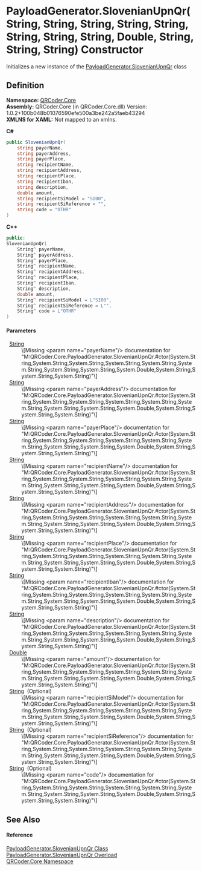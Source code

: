 # PayloadGenerator.SlovenianUpnQr(String, String, String, String, String, String, String, String, Double, String, String, String) Constructor


Initializes a new instance of the <a href="T_QRCoder_Core_PayloadGenerator_SlovenianUpnQr.md">PayloadGenerator.SlovenianUpnQr</a> class



## Definition
**Namespace:** <a href="N_QRCoder_Core.md">QRCoder.Core</a>  
**Assembly:** QRCoder.Core (in QRCoder.Core.dll) Version: 1.0.2+100b048b01076590efe500a3be242a5faeb43294  
**XMLNS for XAML:** Not mapped to an xmlns.

**C#**
``` C#
public SlovenianUpnQr(
	string payerName,
	string payerAddress,
	string payerPlace,
	string recipientName,
	string recipientAddress,
	string recipientPlace,
	string recipientIban,
	string description,
	double amount,
	string recipientSiModel = "SI00",
	string recipientSiReference = "",
	string code = "OTHR"
)
```
**C++**
``` C++
public:
SlovenianUpnQr(
	String^ payerName, 
	String^ payerAddress, 
	String^ payerPlace, 
	String^ recipientName, 
	String^ recipientAddress, 
	String^ recipientPlace, 
	String^ recipientIban, 
	String^ description, 
	double amount, 
	String^ recipientSiModel = L"SI00", 
	String^ recipientSiReference = L"", 
	String^ code = L"OTHR"
)
```



#### Parameters
<dl><dt>  <a href="https://learn.microsoft.com/dotnet/api/system.string" target="_blank" rel="noopener noreferrer">String</a></dt><dd>\[Missing &lt;param name="payerName"/&gt; documentation for "M:QRCoder.Core.PayloadGenerator.SlovenianUpnQr.#ctor(System.String,System.String,System.String,System.String,System.String,System.String,System.String,System.String,System.Double,System.String,System.String,System.String)"\]</dd><dt>  <a href="https://learn.microsoft.com/dotnet/api/system.string" target="_blank" rel="noopener noreferrer">String</a></dt><dd>\[Missing &lt;param name="payerAddress"/&gt; documentation for "M:QRCoder.Core.PayloadGenerator.SlovenianUpnQr.#ctor(System.String,System.String,System.String,System.String,System.String,System.String,System.String,System.String,System.Double,System.String,System.String,System.String)"\]</dd><dt>  <a href="https://learn.microsoft.com/dotnet/api/system.string" target="_blank" rel="noopener noreferrer">String</a></dt><dd>\[Missing &lt;param name="payerPlace"/&gt; documentation for "M:QRCoder.Core.PayloadGenerator.SlovenianUpnQr.#ctor(System.String,System.String,System.String,System.String,System.String,System.String,System.String,System.String,System.Double,System.String,System.String,System.String)"\]</dd><dt>  <a href="https://learn.microsoft.com/dotnet/api/system.string" target="_blank" rel="noopener noreferrer">String</a></dt><dd>\[Missing &lt;param name="recipientName"/&gt; documentation for "M:QRCoder.Core.PayloadGenerator.SlovenianUpnQr.#ctor(System.String,System.String,System.String,System.String,System.String,System.String,System.String,System.String,System.Double,System.String,System.String,System.String)"\]</dd><dt>  <a href="https://learn.microsoft.com/dotnet/api/system.string" target="_blank" rel="noopener noreferrer">String</a></dt><dd>\[Missing &lt;param name="recipientAddress"/&gt; documentation for "M:QRCoder.Core.PayloadGenerator.SlovenianUpnQr.#ctor(System.String,System.String,System.String,System.String,System.String,System.String,System.String,System.String,System.Double,System.String,System.String,System.String)"\]</dd><dt>  <a href="https://learn.microsoft.com/dotnet/api/system.string" target="_blank" rel="noopener noreferrer">String</a></dt><dd>\[Missing &lt;param name="recipientPlace"/&gt; documentation for "M:QRCoder.Core.PayloadGenerator.SlovenianUpnQr.#ctor(System.String,System.String,System.String,System.String,System.String,System.String,System.String,System.String,System.Double,System.String,System.String,System.String)"\]</dd><dt>  <a href="https://learn.microsoft.com/dotnet/api/system.string" target="_blank" rel="noopener noreferrer">String</a></dt><dd>\[Missing &lt;param name="recipientIban"/&gt; documentation for "M:QRCoder.Core.PayloadGenerator.SlovenianUpnQr.#ctor(System.String,System.String,System.String,System.String,System.String,System.String,System.String,System.String,System.Double,System.String,System.String,System.String)"\]</dd><dt>  <a href="https://learn.microsoft.com/dotnet/api/system.string" target="_blank" rel="noopener noreferrer">String</a></dt><dd>\[Missing &lt;param name="description"/&gt; documentation for "M:QRCoder.Core.PayloadGenerator.SlovenianUpnQr.#ctor(System.String,System.String,System.String,System.String,System.String,System.String,System.String,System.String,System.Double,System.String,System.String,System.String)"\]</dd><dt>  <a href="https://learn.microsoft.com/dotnet/api/system.double" target="_blank" rel="noopener noreferrer">Double</a></dt><dd>\[Missing &lt;param name="amount"/&gt; documentation for "M:QRCoder.Core.PayloadGenerator.SlovenianUpnQr.#ctor(System.String,System.String,System.String,System.String,System.String,System.String,System.String,System.String,System.Double,System.String,System.String,System.String)"\]</dd><dt>  <a href="https://learn.microsoft.com/dotnet/api/system.string" target="_blank" rel="noopener noreferrer">String</a>  (Optional)</dt><dd>\[Missing &lt;param name="recipientSiModel"/&gt; documentation for "M:QRCoder.Core.PayloadGenerator.SlovenianUpnQr.#ctor(System.String,System.String,System.String,System.String,System.String,System.String,System.String,System.String,System.Double,System.String,System.String,System.String)"\]</dd><dt>  <a href="https://learn.microsoft.com/dotnet/api/system.string" target="_blank" rel="noopener noreferrer">String</a>  (Optional)</dt><dd>\[Missing &lt;param name="recipientSiReference"/&gt; documentation for "M:QRCoder.Core.PayloadGenerator.SlovenianUpnQr.#ctor(System.String,System.String,System.String,System.String,System.String,System.String,System.String,System.String,System.Double,System.String,System.String,System.String)"\]</dd><dt>  <a href="https://learn.microsoft.com/dotnet/api/system.string" target="_blank" rel="noopener noreferrer">String</a>  (Optional)</dt><dd>\[Missing &lt;param name="code"/&gt; documentation for "M:QRCoder.Core.PayloadGenerator.SlovenianUpnQr.#ctor(System.String,System.String,System.String,System.String,System.String,System.String,System.String,System.String,System.Double,System.String,System.String,System.String)"\]</dd></dl>

## See Also


#### Reference
<a href="T_QRCoder_Core_PayloadGenerator_SlovenianUpnQr.md">PayloadGenerator.SlovenianUpnQr Class</a>  
<a href="Overload_QRCoder_Core_PayloadGenerator_SlovenianUpnQr__ctor.md">PayloadGenerator.SlovenianUpnQr Overload</a>  
<a href="N_QRCoder_Core.md">QRCoder.Core Namespace</a>  
